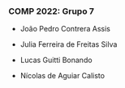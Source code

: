 ### COMP 2022: Grupo 7

* João Pedro Contrera Assis

* Julia Ferreira de Freitas Silva

* Lucas Guitti Bonando

* Nícolas de Aguiar Calisto
